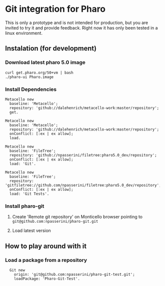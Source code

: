 # Git integration for Pharo
This is only a prototype and is not intended for production, but you are invited to try it and provide feedback. Right now it has only been tested in a linux environment.

## Instalation (for development)
### Download latest pharo 5.0 image
```
curl get.pharo.org/50+vm | bash
./pharo-ui Pharo.image
```


### Install Dependencies
```
Metacello new
  baseline: 'Metacello';
  repository: 'github://dalehenrich/metacello-work:master/repository';
  get.

Metacello new
  baseline: 'Metacello';
  repository: 'github://dalehenrich/metacello-work:master/repository';
  onConflict: [:ex | ex allow];
  load.

Metacello new
  baseline: 'FileTree';
  repository: 'github://npasserini/filetree:pharo5.0_dev/repository';
  onConflict: [:ex | ex allow];
  load: 'Git'.

Metacello new
  baseline: 'FileTree';
  repository: 'gitfiletree://github.com/npasserini/filetree:pharo5.0_dev/repository';
  onConflict: [:ex | ex allow];
  load: 'Git Tests'.
```

### Install pharo-git
 1. Create 'Remote git repository' on Monticello browser pointing to `git@github.com:npasserini/pharo-git.git`

 2. Load latest version

## How to play around with it
### Load a package from a repository
```
  Git new
    origin: 'git@github.com:npasserini/pharo-git-test.git';
    loadPackage: 'Pharo-Git-Test'.
```
